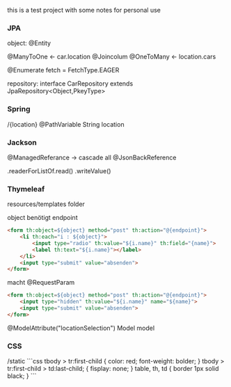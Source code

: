 
this is a test project with some notes for personal use


<h3>JPA</h3>
object:
@Entity

@ManyToOne <- car.location
@Joincolum
@OneToMany <- location.cars

@Enumerate
fetch = FetchType.EAGER


repository:
interface CarRepository extends JpaRepository<Object,PkeyType>

<h3>Spring</h3>
/{location}
@PathVariable String location



<h3>Jackson</h3>
@ManagedReferance  -> cascade all
@JsonBackReference

.readerForListOf.read()
.writeValue()


<h3>Thymeleaf</h3>
resources/templates folder

object benötigt endpoint
```html
<form th:object=${object} method="post" th:action="@{endpoint}">
	<li th:each="i : ${object}">
		<input type="radio" th:value="${i.name}" th:field="{name}">
		<label th:text="${i.name}"></label>
	</li>
	<input type="submit" value="absenden">
</form>
```


macht @RequestParam
```html
<form th:object=${object} method="post" th:action="@{endpoint}">
	<input type="hidden" th:value="${i.name}" name="${name}">
	<input type="submit" value="absenden">
</form>
```


@ModelAttribute("locationSelection")
Model model

<h3>CSS</h3>
/static
```css
tbody > tr:first-child
{
	color: red;
	font-weight: bolder;
}
tbody > tr:first-child > td:last-child;
{
	fisplay: none;
}
table, th, td
{
	border 1px solid black;
}
```